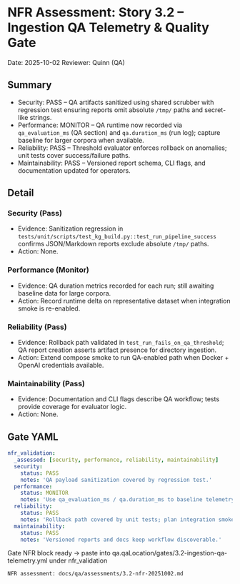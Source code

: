 # NFR Assessment: Story 3.2 – Ingestion QA Telemetry & Quality Gate

Date: 2025-10-02
Reviewer: Quinn (QA)

## Summary

- Security: PASS – QA artifacts sanitized using shared scrubber with regression test ensuring reports omit absolute `/tmp/` paths and secret-like strings.
- Performance: MONITOR – QA runtime now recorded via `qa_evaluation_ms` (QA section) and `qa.duration_ms` (run log); capture baseline for larger corpora when available.
- Reliability: PASS – Threshold evaluator enforces rollback on anomalies; unit tests cover success/failure paths.
- Maintainability: PASS – Versioned report schema, CLI flags, and documentation updated for operators.

## Detail

### Security (Pass)
- Evidence: Sanitization regression in `tests/unit/scripts/test_kg_build.py::test_run_pipeline_success` confirms JSON/Markdown reports exclude absolute `/tmp/` paths.
- Action: None.

### Performance (Monitor)
- Evidence: QA duration metrics recorded for each run; still awaiting baseline data for large corpora.
- Action: Record runtime delta on representative dataset when integration smoke is re-enabled.

### Reliability (Pass)
- Evidence: Rollback path validated in `test_run_fails_on_qa_threshold`; QA report creation asserts artifact presence for directory ingestion.
- Action: Extend compose smoke to run QA-enabled path when Docker + OpenAI credentials available.

### Maintainability (Pass)
- Evidence: Documentation and CLI flags describe QA workflow; tests provide coverage for evaluator logic.
- Action: None.

## Gate YAML
```yaml
nfr_validation:
  _assessed: [security, performance, reliability, maintainability]
  security:
    status: PASS
    notes: 'QA payload sanitization covered by regression test.'
  performance:
    status: MONITOR
    notes: 'Use qa_evaluation_ms / qa.duration_ms to baseline telemetry on larger corpora.'
  reliability:
    status: PASS
    notes: 'Rollback path covered by unit tests; plan integration smoke follow-up.'
  maintainability:
    status: PASS
    notes: 'Versioned reports and docs keep workflow discoverable.'
```

Gate NFR block ready → paste into qa.qaLocation/gates/3.2-ingestion-qa-telemetry.yml under nfr_validation

```text
NFR assessment: docs/qa/assessments/3.2-nfr-20251002.md
```
